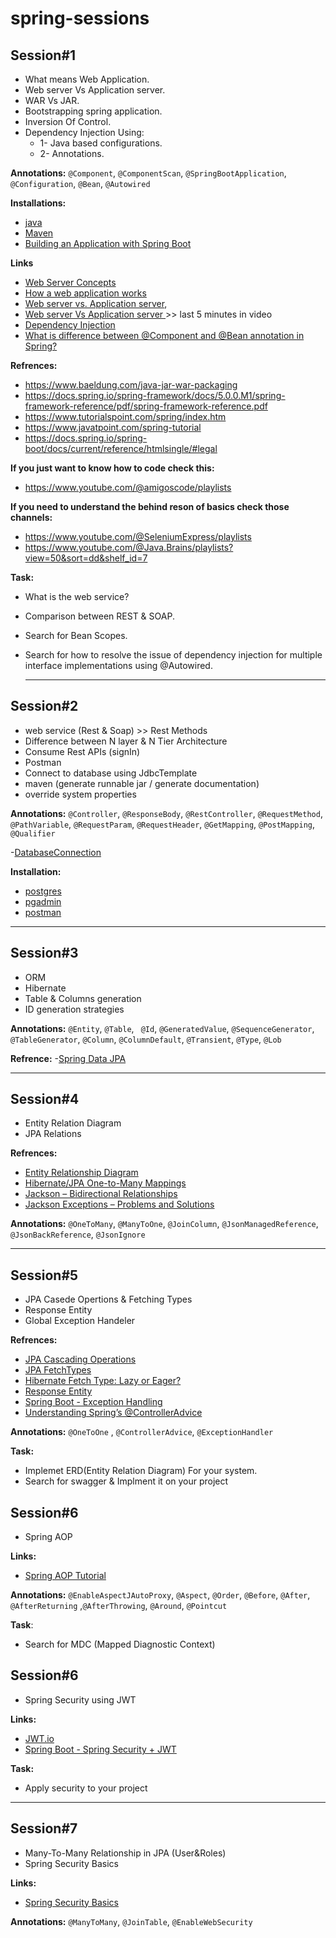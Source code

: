 # spring-sessions

## Session#1

- What means Web Application.
- Web server Vs Application server.
- WAR Vs JAR.
- Bootstrapping spring application.
- Inversion Of Control.
- Dependency Injection Using:
	- 1- Java based configurations.
	- 2- Annotations.

**Annotations:**  ``@Component``, ``@ComponentScan``, ``@SpringBootApplication``, ``@Configuration``, ``@Bean``, ``@Autowired``
  
**Installations:**
- [java](https://www.codejava.net/java-se/download-and-install-java-11-openjdk-and-oracle-jdk)
- [Maven](https://phoenixnap.com/kb/install-maven-windows)
- [Building an Application with Spring Boot](https://spring.io/guides/gs/spring-boot)

**Links**
- [Web Server Concepts](https://www.youtube.com/watch?v=9J1nJOivdyw)
- [How a web application works](https://www.youtube.com/watch?v=zjfViRCjT5U)
- [Web server vs. Application server](https://www.educative.io/answers/web-server-vs-application-server),
- [Web server Vs Application server ](https://youtu.be/-XoXOp7Ihyc?list=PL0pSb9Km2KjLs6GA1KS20N2QEFpwFJEap&t=853)>> last 5  minutes in video
- [Dependency Injection](https://www.youtube.com/watch?v=eQ90v7HQT-Q)
- [What is difference between @Component and @Bean annotation in Spring?](https://medium.com/javarevisited/what-is-difference-between-component-and-bean-annotation-in-spring-bffdad0ab899)

**Refrences:**
- https://www.baeldung.com/java-jar-war-packaging
- https://docs.spring.io/spring-framework/docs/5.0.0.M1/spring-framework-reference/pdf/spring-framework-reference.pdf
- https://www.tutorialspoint.com/spring/index.htm
- https://www.javatpoint.com/spring-tutorial
- https://docs.spring.io/spring-boot/docs/current/reference/htmlsingle/#legal

**If you just want to know how to code check this:**
- https://www.youtube.com/@amigoscode/playlists

**If you need to understand the behind reson of basics check those channels:**
  - https://www.youtube.com/@SeleniumExpress/playlists
  - https://www.youtube.com/@Java.Brains/playlists?view=50&sort=dd&shelf_id=7

**Task:**
- What is the web service?
- Comparison between REST & SOAP.
- Search for Bean Scopes.
- Search for how to resolve the issue of dependency injection for multiple interface implementations using @Autowired.

  ____

## Session#2

- web service (Rest & Soap) >> Rest Methods
- Difference between N layer & N Tier Architecture
- Consume Rest APIs (signIn)
- Postman
- Connect to database using JdbcTemplate
- maven (generate runnable jar / generate documentation)
- override system properties

**Annotations:** ``@Controller``, ``@ResponseBody``, ``@RestController``, ``@RequestMethod``, ``@PathVariable``, ``@RequestParam``, ``@RequestHeader``, ``@GetMapping``, ``@PostMapping``, ``@Qualifier``

-[DatabaseConnection](https://docs.oracle.com/cd/E19509-01/820-3497/agqka/index.html)

**Installation:**
- [postgres](https://www.postgresql.org/download/)
- [pgadmin](https://www.pgadmin.org/download/)
- [postman](https://www.postman.com/downloads/)

___

## Session#3

- ORM
- Hibernate
- Table & Columns generation
- ID generation strategies

**Annotations:** ``@Entity``, ``@Table``, `` @Id``, ``@GeneratedValue``, ``@SequenceGenerator``, ``@TableGenerator``, ``@Column``, ``@ColumnDefault``, ``@Transient``, ``@Type``, ``@Lob``

**Refrence:** 
-[Spring Data JPA](https://docs.spring.io/spring-data/jpa/docs/current/reference/html/#jpa.query.other-methods)

___

## Session#4

- Entity Relation Diagram
- JPA Relations

**Refrences:**
- [Entity Relationship Diagram](https://youtu.be/CZ46r29kyQw)
- [Hibernate/JPA One-to-Many Mappings](https://howtodoinjava.com/hibernate/hibernate-one-to-many-mapping/)
- [Jackson – Bidirectional Relationships](https://www.baeldung.com/jackson-bidirectional-relationships-and-infinite-recursion)
- [Jackson Exceptions – Problems and Solutions](https://www.baeldung.com/jackson-exception)

**Annotations:** ``@OneToMany``, ``@ManyToOne``, ``@JoinColumn``, ``@JsonManagedReference``, ``@JsonBackReference``, ``@JsonIgnore``

  ____
  
## Session#5

- JPA Casede Opertions & Fetching Types
- Response Entity
- Global Exception Handeler

**Refrences:**
- [JPA Cascading Operations](https://www.javatpoint.com/jpa-cascading-operations)
- [JPA FetchTypes](https://thorben-janssen.com/entity-mappings-introduction-jpa-fetchtypes/)
- [Hibernate Fetch Type: Lazy or Eager?](https://medium.com/javarevisited/hibernate-a-silver-bullet-for-java-persistence-part-2-d803d653b591)
- [Response Entity](https://www.baeldung.com/spring-response-entity)
- [Spring Boot - Exception Handling](https://www.tutorialspoint.com/spring_boot/spring_boot_exception_handling.htm)
- [Understanding Spring’s @ControllerAdvice](https://medium.com/@jovannypcg/understanding-springs-controlleradvice-cd96a364033f)

**Annotations:**  ``@OneToOne`` , ``@ControllerAdvice``, ``@ExceptionHandler``

**Task:** 
- Implemet ERD(Entity Relation Diagram) For your system.
- Search for swagger & Implment it on your project
  
## Session#6

- Spring AOP

**Links:**
- [Spring AOP Tutorial](https://www.youtube.com/playlist?list=PLE37064DE302862F8)
 
**Annotations:** ``@EnableAspectJAutoProxy``, ``@Aspect``, ``@Order``, ``@Before``, ``@After``, ``@AfterReturning`` ,``@AfterThrowing``, ``@Around``, ``@Pointcut``

**Task**:
- Search for MDC (Mapped Diagnostic Context)

## Session#6

- Spring Security using JWT

**Links:**
- [JWT.io](https://jwt.io/)
- [Spring Boot - Spring Security + JWT]([https://www.youtube.com/watch?v=rBNOc4ymd1E](https://youtube.com/playlist?list=PLqq-6Pq4lTTYTEooakHchTGglSvkZAjnE&si=VbSOB6PnEOr_rLyR))

**Task:** 
- Apply security to your project
___

## Session#7

- Many-To-Many Relationship in JPA (User&Roles)
- Spring Security Basics

**Links:**
- [Spring Security Basics](https://www.baeldung.com/spring-security-method-security)

**Annotations:** ``@ManyToMany``, ``@JoinTable``, ``@EnableWebSecurity``
